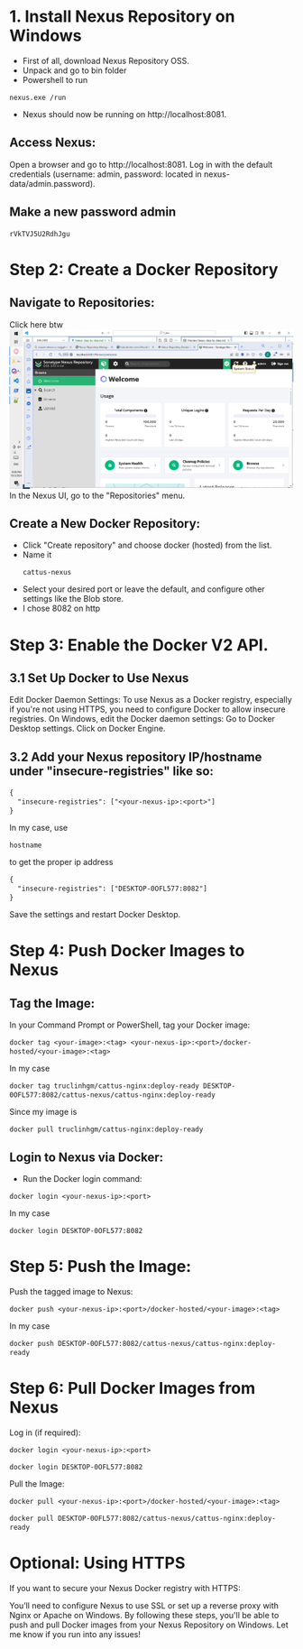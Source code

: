 # 1. Install Nexus Repository on Windows
- First of all, download Nexus Repository OSS.
- Unpack and go to bin folder
- Powershell to run
```
nexus.exe /run
```
- Nexus should now be running on http://localhost:8081.
## Access Nexus:

Open a browser and go to http://localhost:8081.
Log in with the default credentials (username: admin, password: located in nexus-data/admin.password).
## Make a new password admin
```
rVkTVJ5U2RdhJgu
```
# Step 2: Create a Docker Repository
## Navigate to Repositories:
Click here btw
![alt text](image.png)
In the Nexus UI, go to the "Repositories" menu.
## Create a New Docker Repository:
- Click "Create repository" and choose docker (hosted) from the list.
- Name it 
  ```
  cattus-nexus
  ```
- Select your desired port or leave the default, and configure other settings like the Blob store.
- I chose 8082 on http
# Step 3: Enable the Docker V2 API.
## 3.1 Set Up Docker to Use Nexus
Edit Docker Daemon Settings:
To use Nexus as a Docker registry, especially if you're not using HTTPS, you need to configure Docker to allow insecure registries.
On Windows, edit the Docker daemon settings:
Go to Docker Desktop settings.
Click on Docker Engine.
## 3.2 Add your Nexus repository IP/hostname under "insecure-registries" like so:

```
{
  "insecure-registries": ["<your-nexus-ip>:<port>"]
}
```
In my case, use

```
hostname
``` 

to get the proper ip address
```
{
  "insecure-registries": ["DESKTOP-0OFL577:8082"]
}
```
Save the settings and restart Docker Desktop.
# Step 4: Push Docker Images to Nexus
## Tag the Image:

In your Command Prompt or PowerShell, tag your Docker image:
```
docker tag <your-image>:<tag> <your-nexus-ip>:<port>/docker-hosted/<your-image>:<tag>
```
In my case
```
docker tag truclinhgm/cattus-nginx:deploy-ready DESKTOP-0OFL577:8082/cattus-nexus/cattus-nginx:deploy-ready
```
Since my image is
```
docker pull truclinhgm/cattus-nginx:deploy-ready
```
## Login to Nexus via Docker:

- Run the Docker login command:
```
docker login <your-nexus-ip>:<port>
```
In my case
```
docker login DESKTOP-0OFL577:8082
```

# Step 5: Push the Image:

Push the tagged image to Nexus:
```
docker push <your-nexus-ip>:<port>/docker-hosted/<your-image>:<tag>
```
In my case
```
docker push DESKTOP-0OFL577:8082/cattus-nexus/cattus-nginx:deploy-ready
```
# Step 6: Pull Docker Images from Nexus
Log in (if required):
```
docker login <your-nexus-ip>:<port>
```

```
docker login DESKTOP-0OFL577:8082
```
Pull the Image:

```
docker pull <your-nexus-ip>:<port>/docker-hosted/<your-image>:<tag>
```
```
docker pull DESKTOP-0OFL577:8082/cattus-nexus/cattus-nginx:deploy-ready
```
# Optional: Using HTTPS
If you want to secure your Nexus Docker registry with HTTPS:

You’ll need to configure Nexus to use SSL or set up a reverse proxy with Nginx or Apache on Windows.
By following these steps, you'll be able to push and pull Docker images from your Nexus Repository on Windows. Let me know if you run into any issues!